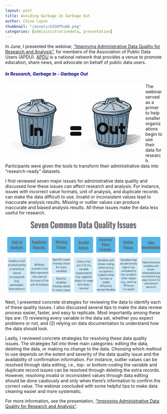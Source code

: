 ```yaml
---
layout: post
title: Avoiding Garbage In Garbage Out
author: China Layne
thumbnail: "/assets/GIGOThumb.png"
categories: [admininistrativedata, presentation]
---
```

In June, I presented the webinar, [“Improving Administrative Data Quality for Research and Analysis”](https://github.com/clayne237/chinalayne.us/blob/master/Publications/2017%20Improving%20Admin%20Data/APDU%202017%20admin%20data%20quality%20webinar%206.21.17.pdf), for members of the Association of Public Data Users (APDU). [APDU](http://apdu.org/) is a national network that provides a venue to promote education, share news, and advocate on behalf of public data users.

<h5 style="color:#00008B;" align="left">In Research, Garbage In - Garbage Out</h5>
<img align="left" src="/assets/GIGO.jpg">The webinar served as a primer to help smaller organizations begin to use their data for research. Participants were given the tools to transform their administrative data into “research-ready” datasets.

I first reviewed seven major issues for administrative data quality and discussed how these issues can affect research and analysis. For instance, issues with incorrect value formats, unit of analysis, and duplicate records can make the data difficult to use. Invalid or inconsistent values lead to inaccurate analysis results. Missing or outlier values can produce inaccurate and biased analysis results. All these issues make the data less useful for research.

<img align="center" src="/assets/DQIssues.PNG">

Next, I presented concrete strategies for reviewing the data to identify each of these quality issues. I also discussed several tips to make the data review process easier, faster, and easy to replicate. Most importantly among these tips are: (1) reviewing every variable in the data set, whether you expect problems or not, and (2) relying on data documentation to understand how the data should look.

Lastly, I reviewed concrete strategies for resolving these data quality issues. The strategies fall into three main categories: editing the data, deleting the data, or making no change to the data. Choosing which method to use depends on the extent and severity of the data quality issue and the availability of confirmation information. For instance, outlier values can be resolved through data editing, i.e., top- or bottom-coding the variable and duplicate record issues can be resolved through deleting the extra records. However, resolving invalid or inconsistent values through data editing should be done cautiously and only when there’s information to confirm the correct value. The webinar concluded with some helpful tips to make data cleaning easier and more systematic.

For more information, see the presentation, [“Improving Administrative Data Quality for Research and Analysis”](https://github.com/clayne237/chinalayne.us/blob/master/Publications/2017%20Improving%20Admin%20Data/APDU%202017%20admin%20data%20quality%20webinar%206.21.17.pdf).

